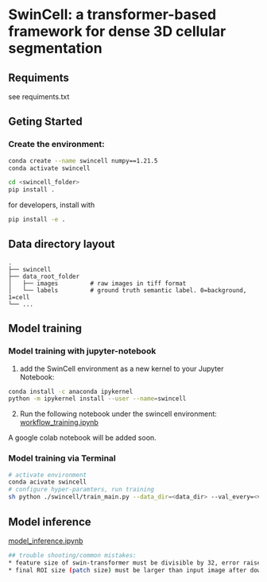 # SwinCell: a transformer-based framework for dense 3D cellular segmentation 


## Requiments
see requiments.txt
## Geting Started
### Create the environment:
```bash
conda create --name swincell numpy==1.21.5
conda activate swincell
```
```bash
cd <swincell_folder>
pip install .
```
for developers, install with
```bash
pip install -e .
```


<!-- ### Install with pip
```bash
pip install swincell
``` -->
## Data directory layout
    .
    ├── swincell
    ├── data_root_folder                    
    │   ├── images         # raw images in tiff format
    │   └── labels         # ground truth semantic label. 0=background, 1=cell
    └── ...
## Model training
### Model training with jupyter-notebook
1. add the SwinCell environment as a new kernel to your Jupyter Notebook: 
```bash
conda install -c anaconda ipykernel
python -m ipykernel install --user --name=swincell
```
2. Run the following notebook under the swincell environment:
[workflow_training.ipynb](https://github.com/xzhang0123/SwinCell/blob/main/swincell/notebooks/workflow.ipynb)

A google colab notebook will be added soon.
### Model training via Terminal
```bash
# activate environment
conda acivate swincell
# configure hyper-paramters, run training
sh python ./swincell/train_main.py --data_dir=<data_dir> --val_every=<valid_every_N_ephochs> --model 'swin'  --logdir <log_dir> --max_epochs 100 --roi_x=64 --roi_y=64 --roi_z=32  --feature_size=48 \
```
## Model inference
[model_inference.ipynb](https://github.com/xzhang0123/SwinCell/blob/main/swincell/notebooks/)


```bash
## trouble shooting/common mistakes:
* feature size of swin-transformer must be divisible by 32, error raises otherwise
* final ROI size (patch size) must be larger than input image after downsampling (if dsp>1)
